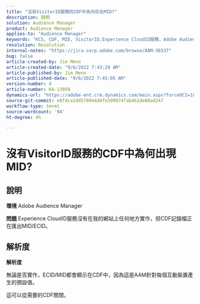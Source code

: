 ```yaml
---
title: "沒有VisitorID服務的CDF中為何存在MID?"
description: 說明
solution: Audience Manager
product: Audience Manager
applies-to: "Audience Manager"
keywords: "KCS, CDF, MID, VisitorID,Experience CloudID服務，Adobe Audience Manager, AAM"
resolution: Resolution
internal-notes: "https://jira.corp.adobe.com/browse/AAM-36537"
bug: false
article-created-by: Jim Menn
article-created-date: "9/6/2022 7:43:29 AM"
article-published-by: Jim Menn
article-published-date: "9/6/2022 7:45:05 AM"
version-number: 4
article-number: KA-13950
dynamics-url: "https://adobe-ent.crm.dynamics.com/main.aspx?forceUCI=1&pagetype=entityrecord&etn=knowledgearticle&id=efa85997-b72d-ed11-9db1-0022480866ad"
source-git-commit: e8f4ca2dd578944d4fe399074fab461de88ad247
workflow-type: tm+mt
source-wordcount: '94'
ht-degree: 4%

---
```


# 沒有VisitorID服務的CDF中為何出現MID?

## 說明


<b>環境</b>
Adobe Audience Manager

<b>問題</b>
Experience CloudID服務沒有在我的網站上任何地方實作，但CDF記錄檔正在匯出MID/ECID。


## 解析度


<b>解析度</b>

無論是否實作，ECID/MID都會顯示在CDF中，因為這是AAM針對每個互動裝置產生的預設值。

這可以從需要的CDF關閉。
